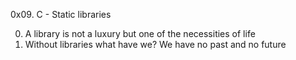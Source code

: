 0x09. C - Static libraries

0. A library is not a luxury but one of the necessities of life
1. Without libraries what have we? We have no past and no future
